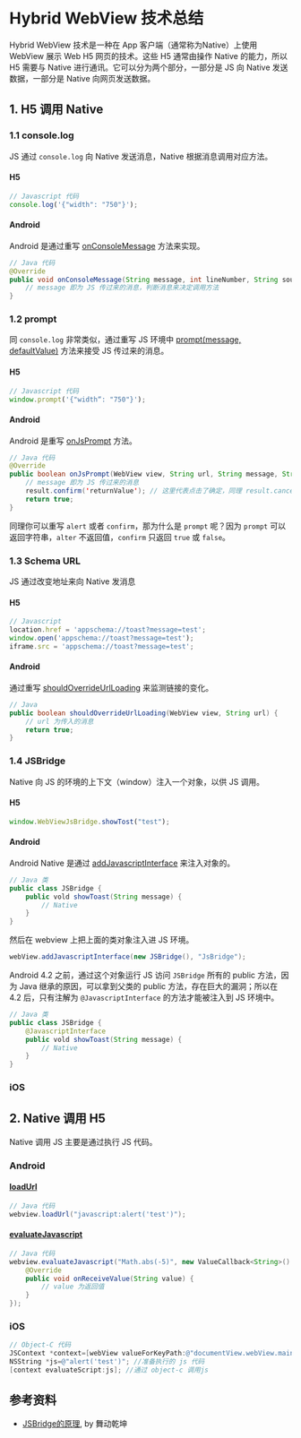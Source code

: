 # Hybrid **WebView** 技术总结

Hybrid WebView 技术是一种在 App 客户端（通常称为Native）上使用 WebView 展示 Web H5 网页的技术。这些 H5 通常由操作 Native 的能力，所以 H5 需要与 Native 进行通讯。它可以分为两个部分，一部分是 JS 向 Native 发送数据，一部分是 Native 向网页发送数据。

## 1. H5 调用 Native

### 1.1 console.log

JS 通过 `console.log` 向 Native 发送消息，Native 根据消息调用对应方法。

#### H5

```javascript
// Javascript 代码
console.log('{"width": "750"}');
```

#### Android

Android 是通过重写 [onConsoleMessage](https://developer.android.com/reference/android/webkit/WebChromeClient#onConsoleMessage(android.webkit.ConsoleMessage)) 方法来实现。

```java
// Java 代码
@Override
public void onConsoleMessage(String message, int lineNumber, String sourceID) {
	// message 即为 JS 传过来的消息，判断消息来决定调用方法
}
```

### 1.2 prompt

同 `console.log` 非常类似，通过重写 JS 环境中 [prompt(message, defaultValue)](https://developer.mozilla.org/zh-CN/docs/Web/API/Window/prompt) 方法来接受 JS 传过来的消息。

#### H5

```javascript
// Javascript 代码
window.prompt('{"width“: "750"}');
```

#### Android

Android 是重写 [onJsPrompt](https://developer.android.com/reference/android/webkit/WebChromeClient#onJsPrompt(android.webkit.WebView,%20java.lang.String,%20java.lang.String,%20java.lang.String,%20android.webkit.JsPromptResult)) 方法。

```java
// Java 代码
@Override       
public boolean onJsPrompt(WebView view, String url, String message, String defaultValue, JsPromptResult result) {
    // message 即为 JS 传过来的消息
	result.confirm('returnValue'); // 这里代表点击了确定，同理 result.cancel() 代表点击了取消。confirm 可以传入返回值。
	return true;
} 
```

同理你可以重写 `alert` 或者 `confirm`，那为什么是 `prompt` 呢？因为 `prompt` 可以返回字符串，`alter` 不返回值，`confirm` 只返回 `true` 或 `false`。

### 1.3 Schema URL

JS 通过改变地址来向 Native 发消息

#### H5

```javascript
// Javascript
location.href = 'appschema://toast?message=test';
window.open('appschema://toast?message=test');
iframe.src = 'appschema://toast?message=test';
```

#### Android

通过重写 [shouldOverrideUrlLoading](https://developer.android.com/reference/android/webkit/WebViewClient#shouldOverrideUrlLoading(android.webkit.WebView,%20android.webkit.WebResourceRequest)) 来监测链接的变化。

```java
// Java
public boolean shouldOverrideUrlLoading(WebView view, String url) {
	// url 为传入的消息
    return true;
}
```

### 1.4 JSBridge

Native 向 JS 的环境的上下文（window）注入一个对象，以供 JS 调用。

#### H5

```javascript
window.WebViewJsBridge.showTost("test");
```

#### Android

Android Native 是通过 [addJavascriptInterface](https://developer.android.com/reference/android/webkit/WebView#addJavascriptInterface(java.lang.Object,%20java.lang.String)) 来注入对象的。

```java
// Java 类
public class JSBridge {
    public vold showToast(String message) {
        // Native
    }
}
```

然后在 webview 上把上面的类对象注入进 JS 环境。

```java
webView.addJavascriptInterface(new JSBridge(), "JsBridge");
```

Android 4.2 之前，通过这个对象运行 JS 访问 `JSBridge` 所有的 public 方法，因为 Java 继承的原因，可以拿到父类的 public 方法，存在巨大的漏洞；所以在 4.2 后，只有注解为 `@JavascriptInterface` 的方法才能被注入到 JS 环境中。

```java
// Java 类
public class JSBridge {
    @JavascriptInterface
    public vold showToast(String message) {
        // Native
    }
}
```

### iOS

## 2. Native 调用 H5

Native 调用 JS 主要是通过执行 JS 代码。

### Android

#### [loadUrl](https://developer.android.com/reference/android/webkit/WebView.html#loadUrl(java.lang.String))

```java
// Java 代码
webview.loadUrl("javascript:alert('test')");
```

#### [evaluateJavascript](https://developer.android.com/reference/android/webkit/WebView.html#evaluateJavascript(java.lang.String,%20android.webkit.ValueCallback%3Cjava.lang.String%3E))

```java
// Java 代码
webview.evaluateJavascript("Math.abs(-5)", new ValueCallback<String>() {
    @Override
    public void onReceiveValue(String value) {
        // value 为返回值
    }
});
```

### iOS

```objective-c
// Object-C 代码
JSContext *context=[webView valueForKeyPath:@"documentView.webView.mainFrame.javaScriptContext"]; //首先创建JSContext 对象（此处通过当前 webView 的键获取到 jscontext）
NSString *js=@"alert('test')"; //准备执行的 js 代码
[context evaluateScript:js]; //通过 object-c 调用js
```

## 参考资料

- [JSBridge的原理](https://juejin.im/post/5abca877f265da238155b6bc.2018-03-29), by 舞动乾坤

